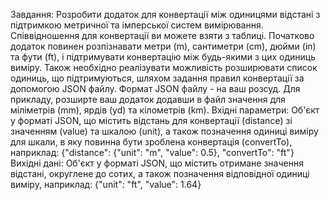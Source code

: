 Завдання:
Розробити додаток для конвертації між одиницями відстані з підтримкою метричної та
імперської систем вимірювання. Співвідношення для конвертації ви можете взяти з
таблиці. Початково додаток повинен розпізнавати метри (m), сантиметри (cm), дюйми (in)
та фути (ft), і підтримувати конвертацію між будь-якими з цих одиниць виміру.
Також необхідно реалізувати можливість розширювати список одиниць, що підтримуються,
шляхом задання правил конвертації за допомогою JSON файлу. Формат JSON файлу - на
ваш розсуд. Для прикладу, розширте ваш додаток додавши в файл значення для
міліметрів (mm), ярдів (yd) та кілометрів (km).
Вхідні параметри:
Об'єкт у форматі JSON, що містить відстань для конвертації (distance) зі значенням (value)
та шкалою (unit), а також позначення одиниці виміру для шкали, в яку повинна бути
зроблена конвертація (convertTo), наприклад:
{"distance": {"unit": "m", "value": 0.5}, "convertTo": "ft"}
Вихідні дані:
Об'єкт у форматі JSON, що містить отримане значення відстані, округлене до сотих, а
також позначення відповідної одиниці виміру, наприклад:
{"unit": "ft", "value": 1.64}
